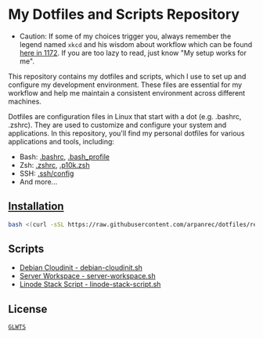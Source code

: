 # My Dotfiles and Scripts Repository

* Caution: If some of my choices trigger you, always remember the legend named `xkcd` and his wisdom about workflow which can be found [here in 1172](https://xkcd.com/1172/). If you are too lazy to read, just know "My setup works for me".

This repository contains my dotfiles and scripts, which I use to set up and configure my development environment. These files are essential for my workflow and help me maintain a consistent environment across different machines.

Dotfiles are configuration files in Linux that start with a dot (e.g. .bashrc, .zshrc).
They are used to customize and configure your system and applications.
In this repository, you'll find my personal dotfiles for various applications and tools, including:

* Bash: [.bashrc](/.bashrc), [.bash_profile](/.bash_profile)
* Zsh: [.zshrc](/.zshrc), [.p10k.zsh](/.p10k.zsh)
* SSH: [.ssh/config](/.ssh/config)
* And more...

## [Installation](/.script.d/dot-install.sh)

```bash
bash <(curl -sSL https://raw.githubusercontent.com/arpanrec/dotfiles/refs/heads/main/.script.d/dot-install.sh)
```

## Scripts

* [Debian Cloudinit - debian-cloudinit.sh](/docs/.script.d/debian-cloudinit.md)
* [Server Workspace - server-workspace.sh](/docs/.script.d/server-workspace.md)
* [Linode Stack Script - linode-stack-script.sh](/docs/.script.d/linode-stack-script.md)

## License

[`GLWTS`](/docs/LICENSE)
